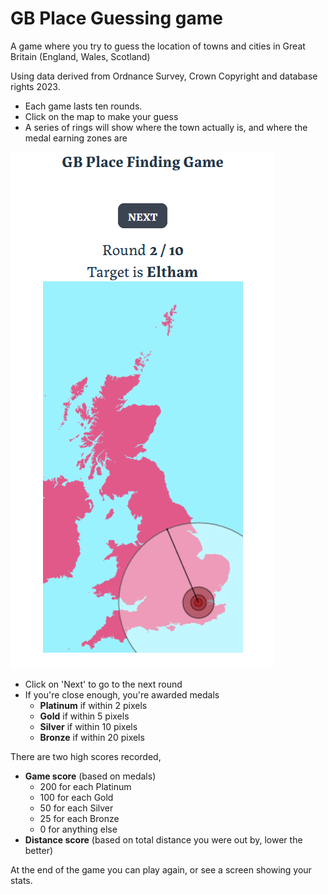 # GB Place Guessing game

A game where you try to guess the location of towns and cities in Great Britain (England, Wales, Scotland)

Using data derived from Ordnance Survey, Crown Copyright and database rights 2023.

- Each game lasts ten rounds.
- Click on the map to make your guess
- A series of rings will show where the town actually is, and where the medal earning zones are

![Screenshot of the game screen after a guess](screenshot2.png)

- Click on 'Next' to go to the next round
- If you're close enough, you're awarded medals
  - **Platinum** if within 2 pixels
  - **Gold** if within 5 pixels
  - **Silver** if within 10 pixels
  - **Bronze** if within 20 pixels

There are two high scores recorded,

- **Game score** (based on medals)
  - 200 for each Platinum
  - 100 for each Gold
  - 50 for each Silver
  - 25 for each Bronze
  - 0 for anything else
- **Distance score** (based on total distance you were out by, lower the better)

At the end of the game you can play again, or see a screen showing your stats.
